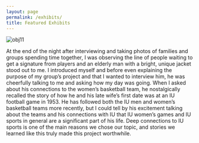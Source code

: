 ```yaml
---
layout: page
permalink: /exhibits/
title: Featured Exhibits
---
```

![obj11](https://user-images.githubusercontent.com/131365294/234278749-ef405c7b-0c1d-41a1-8745-06dd0e8364ce.jpg)

At the end of the night after interviewing and taking photos of families and groups spending time together, I was observing the line of people waiting to get a signature from players and an elderly man with a bright, unique jacket stood out to me. I introduced myself and before even explaining the purpose of my group’s project and that I wanted to interview him, he was cheerfully talking to me and asking how my day was going. When I asked about his connections to the women’s basketball team, he nostalgically recalled the story of how he and his late wife’s first date was at an IU football game in 1953. He has followed both the IU men and women’s basketball teams more recently, but I could tell by his excitement talking about the teams and his connections with IU that IU women’s games and IU sports in general are a significant part of his life. Deep connections to IU sports is one of the main reasons we chose our topic, and stories we learned like this truly made this project worthwhile.
